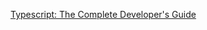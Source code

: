 [Typescript: The Complete Developer's Guide](https://www.udemy.com/course/typescript-the-complete-developers-guide/)
